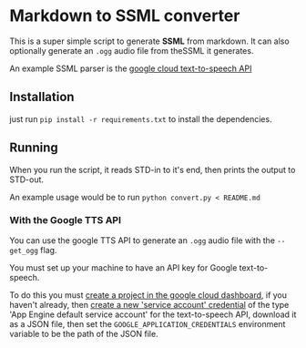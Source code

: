 # Markdown to SSML converter

This is a super simple script to generate **SSML** from markdown. It can also optionally generate an `.ogg` audio file from theSSML it generates.

An example SSML parser is the [google cloud text-to-speech API](https://cloud.google.com/text-to-speech/)

## Installation

just run `pip install -r requirements.txt` to install the dependencies.

## Running

When you run the script, it reads STD-in to it's end, then prints the output to STD-out.

An example usage would be to run `python convert.py < README.md`

### With the Google TTS API

You can use the google TTS API to generate an `.ogg` audio file with the `--get_ogg` flag.

You must set up your machine to have an API key for Google text-to-speech.

To do this you must [create a project in the google cloud dashboard](https://console.cloud.google.com/projectcreate), if you haven't already, then [create a new 'service account' credential](https://console.cloud.google.com/apis/credentials) of the type 'App Engine default service account' for the text-to-speech API, download it as a JSON file, then set the `GOOGLE_APPLICATION_CREDENTIALS` environment variable to be the path of the JSON file.
